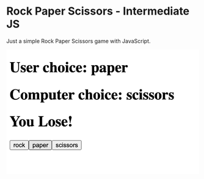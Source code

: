 # Rock Paper Scissors - Intermediate JS

Just a simple Rock Paper Scissors game with JavaScript.

![intermediate](rps_intermediate.png)